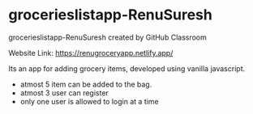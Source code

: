 # grocerieslistapp-RenuSuresh
grocerieslistapp-RenuSuresh created by GitHub Classroom

Website Link: https://renugroceryapp.netlify.app/

Its an app for adding grocery items, developed using vanilla javascript.

- atmost 5 item can be added to the bag.
- atmost 3 user can register
- only one user is allowed to login at a time
